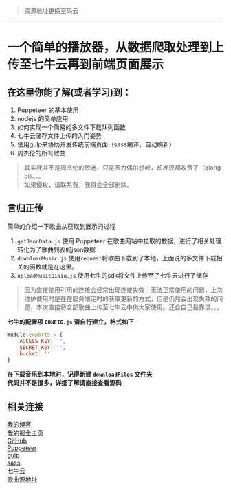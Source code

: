 > 资源地址更换至码云  
*********
# 一个简单的播放器，从数据爬取处理到上传至七牛云再到前端页面展示  

## 在这里你能了解(或者学习)到：
1. Puppeteer 的基本使用  
2. nodejs 的简单应用  
3. 如何实现一个简易的多文件下载队列函数  
4. 七牛云储存文件上传的入门姿势  
5. 使用gulp来协助开发传统前端页面（sass编译，自动刷新）  
6. 周杰伦的所有歌曲  
> 其实我并不是周杰伦的歌迷，只是因为偶尔想听，却发现都收费了（qiong bi）。。。  
如果侵权，请联系我，我将会全部删除。

## 言归正传  
简单的介绍一下歌曲从获取到展示的过程 

1. `getJsonData.js`
使用 Puppeteer 在歌曲网站中拉取的数据，进行了相关处理转化为了歌曲列表的json数据
2. `downloadMusic.js`
使用`request`将歌曲下载到了本地，上面说的多文件下载相关的函数就是在这里。
3. `uploadMusicQiNiu.js`
使用七牛的sdk将文件上传至了七牛云进行了储存   
> 因为直接使用引用的连接会经常出现连接失效，无法正常使用的问题，上次维护使用时是在在服务端定时的获取更新的方式，但是仍然会出现失效的问题，本次直接将全部歌曲上传至七牛云中供大家使用。还会自己最靠谱。。。

**七牛的配置项 `CONFIG.js` 请自行建立，格式如下**
``` js
module.exports = {
    ACCESS_KEY: '',
    SECRET_KEY: '',
    bucket: ''
}
```
**在下载音乐到本地时，记得新建 `downloadFiles` 文件夹**  
**代码并不是很多，详细了解请直接查看源码**

## 相关连接
[我的博客](http://www.lvyueyang.top/)  
[我的掘金主页](https://juejin.im/user/585407be61ff4b0063af58be)  
[GitHub](https://github.com/lvyueyang)  
[Puppeteer](https://zhaoqize.github.io/puppeteer-api-zh_CN/#/)  
[gulp](https://www.gulpjs.com.cn/)    
[sass](https://www.sass.hk/)    
[七牛云](https://www.qiniu.com/)    
[歌曲源地址](http://music.wandhi.com/?name=%E5%91%A8%E6%9D%B0%E4%BC%A6&type=netease)    

